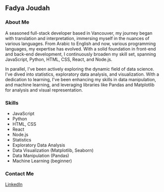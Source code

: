 ## Fadya Joudah

### About Me

A seasoned full-stack developer based in Vancouver, my journey began with translation and interpretation, immersing myself in the nuances of various languages. From Arabic to English and now, various programming languages, my expertise has evolved. With a solid foundation in front-end and back-end development, I continuously broaden my skill set, spanning JavaScript, Python, HTML, CSS, React, and Node.js. 

In parallel, I've been actively exploring the dynamic field of data science. I've dived into statistics, exploratory data analysis, and visualization. With a dedication to learning, I've been enhancing my skills in data manipulation, and machine learning, and leveraging libraries like Pandas and Matplotlib for analysis and visual representation.

### Skills

- JavaScript
- Python
- HTML, CSS
- React
- Node.js
- Statistics
- Exploratory Data Analysis
- Data Visualization (Matplotlib, Seaborn)
- Data Manipulation (Pandas)
- Machine Learning (beginner)

### Contact Me

[LinkedIn](https://www.linkedin.com/in/fadyajoudah)
